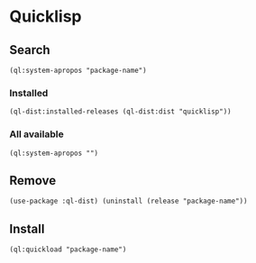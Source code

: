 <!-- -*- coding: utf-8-unix; -*-
     Danil Kutkevich's reference cards <http://kutkevich.org/rc>.
     Copyright (C) 2007, 2008, 2009, 2010 Danil Kutkevich <danil@kutkevich.org>

     This reference cards is licensed under the Creative Commons
     Attribution-Share Alike 3.0 Unported License. To view a copy of this
     license, see the COPYING file or visit
     <http://creativecommons.org/licenses/by-sa/3.0/> or send a letter to
     Creative Commons, 171 Second Street, Suite 300, San Francisco,
     California, 94105, USA. -->

Quicklisp
=========

Search
------

    (ql:system-apropos "package-name")

### Installed

    (ql-dist:installed-releases (ql-dist:dist "quicklisp"))

### All available

    (ql:system-apropos "")

Remove
------

    (use-package :ql-dist) (uninstall (release "package-name"))

Install
-------

    (ql:quickload "package-name")
